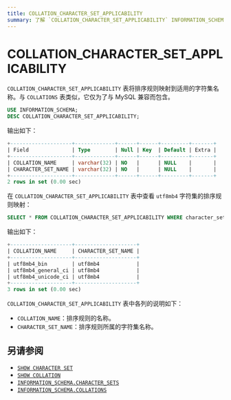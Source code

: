```yaml
---
title: COLLATION_CHARACTER_SET_APPLICABILITY
summary: 了解 `COLLATION_CHARACTER_SET_APPLICABILITY` INFORMATION_SCHEMA 表。
---
```


# COLLATION_CHARACTER_SET_APPLICABILITY

`COLLATION_CHARACTER_SET_APPLICABILITY` 表将排序规则映射到适用的字符集名称。与 `COLLATIONS` 表类似，它仅为了与 MySQL 兼容而包含。

```sql
USE INFORMATION_SCHEMA;
DESC COLLATION_CHARACTER_SET_APPLICABILITY;
```

输出如下：

```sql
+--------------------+-------------+------+------+---------+-------+
| Field              | Type        | Null | Key  | Default | Extra |
+--------------------+-------------+------+------+---------+-------+
| COLLATION_NAME     | varchar(32) | NO   |      | NULL    |       |
| CHARACTER_SET_NAME | varchar(32) | NO   |      | NULL    |       |
+--------------------+-------------+------+------+---------+-------+
2 rows in set (0.00 sec)
```

在 `COLLATION_CHARACTER_SET_APPLICABILITY` 表中查看 `utf8mb4` 字符集的排序规则映射：

```sql
SELECT * FROM COLLATION_CHARACTER_SET_APPLICABILITY WHERE character_set_name='utf8mb4';
```

输出如下：

```sql
+--------------------+--------------------+
| COLLATION_NAME     | CHARACTER_SET_NAME |
+--------------------+--------------------+
| utf8mb4_bin        | utf8mb4            |
| utf8mb4_general_ci | utf8mb4            |
| utf8mb4_unicode_ci | utf8mb4            |
+--------------------+--------------------+
3 rows in set (0.00 sec)
```

`COLLATION_CHARACTER_SET_APPLICABILITY` 表中各列的说明如下：

* `COLLATION_NAME`：排序规则的名称。
* `CHARACTER_SET_NAME`：排序规则所属的字符集名称。

## 另请参阅

- [`SHOW CHARACTER SET`](/sql-statements/sql-statement-show-character-set.md)
- [`SHOW COLLATION`](/sql-statements/sql-statement-show-collation.md)
- [`INFORMATION_SCHEMA.CHARACTER_SETS`](/information-schema/information-schema-character-sets.md)
- [`INFORMATION_SCHEMA.COLLATIONS`](/information-schema/information-schema-collations.md)
